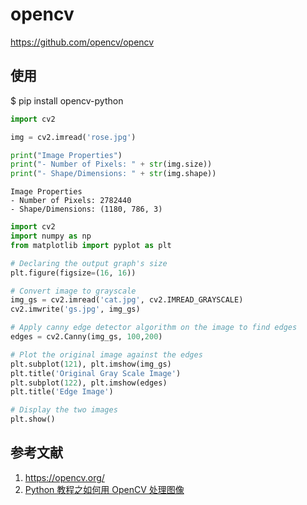 # opencv

https://github.com/opencv/opencv

## 使用

$ pip install opencv-python

``` python
import cv2

img = cv2.imread('rose.jpg')

print("Image Properties")
print("- Number of Pixels: " + str(img.size))
print("- Shape/Dimensions: " + str(img.shape))

```

```
Image Properties
- Number of Pixels: 2782440
- Shape/Dimensions: (1180, 786, 3)
```

``` python
import cv2
import numpy as np
from matplotlib import pyplot as plt

# Declaring the output graph's size
plt.figure(figsize=(16, 16))

# Convert image to grayscale
img_gs = cv2.imread('cat.jpg', cv2.IMREAD_GRAYSCALE)
cv2.imwrite('gs.jpg', img_gs)

# Apply canny edge detector algorithm on the image to find edges
edges = cv2.Canny(img_gs, 100,200)

# Plot the original image against the edges
plt.subplot(121), plt.imshow(img_gs)
plt.title('Original Gray Scale Image')
plt.subplot(122), plt.imshow(edges)
plt.title('Edge Image')

# Display the two images
plt.show()

```

## 参考文献

1. <https://opencv.org/>
2. [Python 教程之如何用 OpenCV 处理图像](https://www.freecodecamp.org/chinese/news/image-processing-with-opencv)
